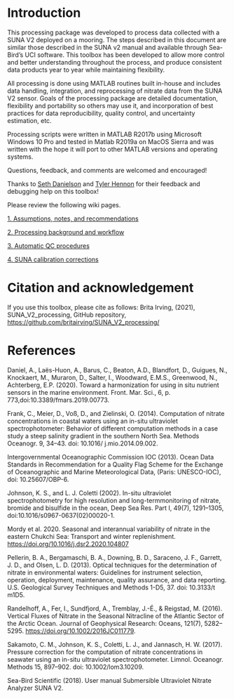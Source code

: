 # Introduction
This processing package was developed to process data collected with a SUNA V2 deployed on a mooring. The steps described in this document are similar those described in the SUNA v2 manual and available through Sea-Bird’s UCI software. This toolbox has been developed to allow more control and better understanding throughout the process, and produce consistent data products year to year while maintaining flexibility.

All processing is done using MATLAB routines built in-house and includes data handling, integration, and reprocessing of nitrate data from the SUNA V2 sensor. Goals of the processing package are detailed documentation, flexibility and portability so others may use it, and incorporation of best practices for data reproducibility, quality control, and uncertainty estimation, etc. 

Processing scripts were written in MATLAB R2017b using Microsoft Windows 10 Pro and tested in Matlab R2019a on MacOS Sierra and was written with the hope it will port to other MATLAB versions and operating systems.

Questions, feedback, and comments are welcomed and encouraged!

Thanks to [Seth Danielson](https://www.uaf.edu/cfos/people/faculty/detail/seth-danielson.php) and [Tyler Hennon](https://uaf.edu/cfos/people/research-staff-and-post-docs/detail/tyler-hennon.php) for their feedback and debugging help on this toolbox!

Please review the following wiki pages. 
  
[1. Assumptions, notes, and recommendations](https://github.alaska.edu/bkirving/SUNA_Nitrate_processing/wiki/1.-Assumptions,-notes,-and-recommendations)

[2. Processing background and workflow](https://github.alaska.edu/bkirving/SUNA_Nitrate_processing/wiki/2.-Processing-background-and-workflow)

[3. Automatic QC procedures](https://github.alaska.edu/bkirving/SUNA_Nitrate_processing/wiki/3.-Automatic-QC-procedures)

[4. SUNA calibration corrections](https://github.alaska.edu/bkirving/SUNA_Nitrate_processing/wiki/4.-SUNA-calibration-corrections)

# Citation and acknowledgement
If you use this toolbox, please cite as follows: Brita Irving, (2021), SUNA_V2_processing, GitHub repository, https://github.com/britairving/SUNA_V2_processing/

# References
Daniel, A., Laës-Huon, A., Barus, C., Beaton, A.D., Blandfort, D., Guigues, N., Knockaert, M., Muraron, D., Salter, I., Woodward, E.M.S., Greenwood, N., Achterberg, E.P. (2020). Toward a harmonization for using in situ nutrient sensors in the marine environment. Front. Mar. Sci., 6,  p. 773,doi:10.3389/fmars.2019.00773.

Frank, C., Meier, D., Voß, D., and Zielinski, O. (2014). Computation of nitrate concentrations in coastal waters using an in-situ ultraviolet spectrophotometer: Behavior of different computation methods in a case study a steep salinity gradient in the southern North Sea. Methods Oceanogr. 9, 34–43. doi: 10.1016/ j.mio.2014.09.002.

Intergovernmental Oceanographic Commission IOC (2013). Ocean Data Standards in Recommendation for a Quality Flag Scheme for the Exchange of Oceanographic and Marine Meteorological Data, (Paris: UNESCO-IOC), doi: 10.25607/OBP-6.

Johnson, K. S., and L. J. Coletti (2002). In-situ ultraviolet spectrophotometry for high resolution and long-termmonitoring of nitrate, bromide and bisulfide in the ocean, Deep Sea Res. Part I, 49(7), 1291–1305, doi:10.1016/s0967-0637(02)00020-1.

Mordy et al. 2020. Seasonal and interannual variability of nitrate in the eastern Chukchi Sea: Transport and winter replenishment. https://doi.org/10.1016/j.dsr2.2020.104807

Pellerin, B. A., Bergamaschi, B. A., Downing, B. D., Saraceno, J. F., Garrett, J. D., and Olsen, L. D. (2013). Optical techniques for the determination of nitrate in environmental waters: Guidelines for instrument selection, operation, deployment, maintenance, quality assurance, and data reporting. U.S. Geological Survey Techniques and Methods 1-D5, 37. doi: 10.3133/t m1D5.

Randelhoff, A., Fer, I., Sundfjord, A., Tremblay, J.-É., & Reigstad, M. (2016). Vertical Fluxes of Nitrate in the Seasonal Nitracline of the Atlantic Sector of the Arctic Ocean. Journal of Geophysical Research: Oceans, 121(7), 5282–5295. https://doi.org/10.1002/2016JC011779.

Sakamoto, C. M., Johnson, K. S., Coletti, L. J., and Jannasch, H. W. (2017). Pressure correction for the computation of nitrate concentrations in seawater using an in-situ ultraviolet spectrophotometer. Limnol. Oceanogr. Methods 15, 897–902. doi: 10.1002/lom3.10209.

Sea-Bird Scientific (2018). User manual Submersible Ultraviolet Nitrate Analyzer SUNA V2.


